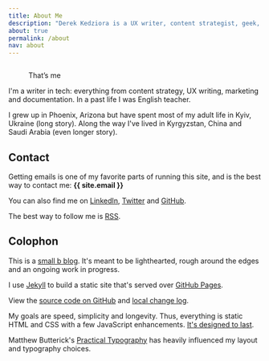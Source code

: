 ```yaml
---
title: About Me
description: "Derek Kedziora is a UX writer, content strategist, geek, tinkerer and avid reader."   
about: true
permalink: /about
nav: about
--- 
```


<figure class="about-picture"><img src="" alt="" title="Derek Kedziora" id="aboutImg"><figcaption id="aboutImgCaption"></figcaption>
</figure>

<noscript>
<figure class="about-picture"><img src="https://res.cloudinary.com/derekkedziora/image/upload/v1608450899/About%20Pictures/IMG_1446_tntx9d.jpg" alt="" title="Derek Kedziora">
<figcaption>That’s me</figcaption></figure>
</noscript>

I'm a writer in tech: everything from content strategy, UX writing, marketing and documentation. In a past life I was English teacher. 

I grew up in Phoenix, Arizona but have spent most of my adult life in Kyiv, Ukraine (long story). Along the way I've lived in Kyrgyzstan, China and Saudi Arabia (even longer story). 

## Contact 

Getting emails is one of my favorite parts of running this site, and is the best way to contact me: **{{ site.email }}**

You can also find me on [LinkedIn](https://www.linkedin.com/in/derekkedziora/), [Twitter](https://twitter.com/derekkedziora) and [GitHub](https://github.com/derekkedziora).

The best way to follow me is [RSS](/feed.xml).

## Colophon 

This is a [small b blog](https://tomcritchlow.com/2018/02/23/small-b-blogging/). It's meant to be lighthearted, rough around the edges and an ongoing work in progress. 

I use [Jekyll](https://jekyllrb.com) to build a static site that's served over [GitHub Pages](https://pages.github.com).

View the [source code on GitHub](https://github.com/derekkedziora/derekkedziora.com) and [local change log](/change-log).

My goals are speed, simplicity and longevity. Thus, everything is static HTML and CSS with a few JavaScript enhancements. [It's designed to last](https://jeffhuang.com/designed_to_last/).

Matthew Butterick's [Practical Typography](https://practicaltypography.com) has heavily influenced my layout and typography choices. 

<script>
const photos = [
"https://res.cloudinary.com/derekkedziora/image/upload/v1608450899/About%20Pictures/IMG_1446_tntx9d.jpg", 
"https://res.cloudinary.com/derekkedziora/image/upload/v1608450900/About%20Pictures/IMG_2329_rg0ksb.jpg", 
"https://res.cloudinary.com/derekkedziora/image/upload/v1608450900/About%20Pictures/IMG_6150_x35wgz.jpg",
"https://res.cloudinary.com/derekkedziora/image/upload/v1608450899/About%20Pictures/IMG_3262_jknlr6.jpg",
"https://res.cloudinary.com/derekkedziora/image/upload/v1608450900/About%20Pictures/IMG_3710_xj0rkf.jpg"
]

const captions = [
"That’s me",
"Looking fancy",
"An office smile",
"The Pub Quiz Master",
"I’m owned by a cat"
]

const selectedPhoto = Math.floor(Math.random() * photos.length)

document.getElementById("aboutImg").setAttribute("src", photos[selectedPhoto]);
document.getElementById("aboutImgCaption").innerHTML = captions[selectedPhoto];
</script>